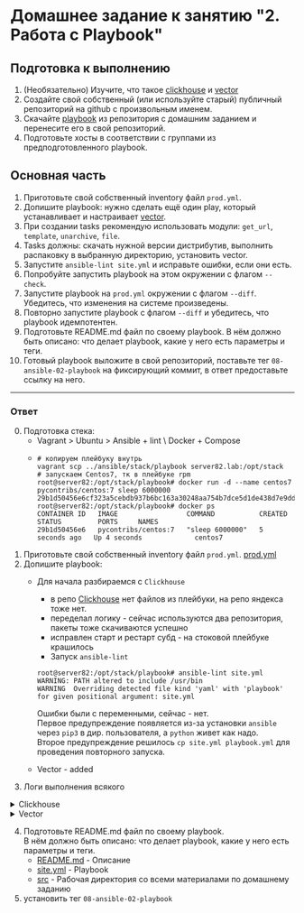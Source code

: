 # Домашнее задание к занятию "2. Работа с Playbook"

## Подготовка к выполнению

1. (Необязательно) Изучите, что такое [clickhouse](https://www.youtube.com/watch?v=fjTNS2zkeBs) и [vector](https://www.youtube.com/watch?v=CgEhyffisLY)
2. Создайте свой собственный (или используйте старый) публичный репозиторий на github с произвольным именем.
3. Скачайте [playbook](./playbook/) из репозитория с домашним заданием и перенесите его в свой репозиторий.
4. Подготовьте хосты в соответствии с группами из предподготовленного playbook.

## Основная часть

1. Приготовьте свой собственный inventory файл `prod.yml`.
2. Допишите playbook: нужно сделать ещё один play, который устанавливает и настраивает [vector](https://vector.dev).
3. При создании tasks рекомендую использовать модули: `get_url`, `template`, `unarchive`, `file`.
4. Tasks должны: скачать нужной версии дистрибутив, выполнить распаковку в выбранную директорию, установить vector.
5. Запустите `ansible-lint site.yml` и исправьте ошибки, если они есть.
6. Попробуйте запустить playbook на этом окружении с флагом `--check`.
7. Запустите playbook на `prod.yml` окружении с флагом `--diff`. Убедитесь, что изменения на системе произведены.
8. Повторно запустите playbook с флагом `--diff` и убедитесь, что playbook идемпотентен.
9. Подготовьте README.md файл по своему playbook. В нём должно быть описано: что делает playbook, какие у него есть параметры и теги.
10. Готовый playbook выложите в свой репозиторий, поставьте тег `08-ansible-02-playbook` на фиксирующий коммит, в ответ предоставьте ссылку на него.

---
### Ответ

0. Подготовка стека:
   - Vagrant > Ubuntu > Ansible + lint \ Docker + Compose
   - ```shell
     # копируем плейбуку внутрь
     vagrant scp ../ansible/stack/playbook server82.lab:/opt/stack
     # запускаем Centos7, тк в плейбуке rpm
     root@server82:/opt/stack/playbook# docker run -d --name centos7 pycontribs/centos:7 sleep 6000000
     29b1d50456e6cf323a5cebdb937b6bc163a30248aa754b7dce5d1de438d7e9dd
     root@server82:/opt/stack/playbook# docker ps
     CONTAINER ID   IMAGE                 COMMAND           CREATED         STATUS         PORTS     NAMES
     29b1d50456e6   pycontribs/centos:7   "sleep 6000000"   5 seconds ago   Up 4 seconds             centos7
      ```
1. Приготовьте свой собственный inventory файл `prod.yml`. [prod.yml](src%2Fansible%2Fstack%2Fplaybook%2Finventory%2Fprod.yml)
2. Допишите playbook: 
   - Для начала разбираемся с `Clickhouse`
     - в репо [Clickhouse](https://packages.clickhouse.com/rpm/stable/) нет файлов из плейбуки, на репо яндекса тоже нет.
     + переделал логику - сейчас используются два репозитория, пакеты тоже скачиваются успешно
     + исправлен старт и рестарт субд - на стоковой плейбуке крашилось
     + Запуск `ansible-lint`
     ```shell
     root@server82:/opt/stack/playbook# ansible-lint site.yml
     WARNING: PATH altered to include /usr/bin
     WARNING  Overriding detected file kind 'yaml' with 'playbook' for given positional argument: site.yml
     ```
     Ошибки были с переменными, сейчас - нет. \
     Первое предупреждение появляется из-за установки `ansible` через `pip3` в дир. пользователя, a `python` живет как надо. \
     Второе предупреждение решилось `cp site.yml playbook.yml` для проведения повторного запуска.

   - Vector - added
3. Логи выполнения всякого
 <details><summary>Clickhouse</summary>

```shell
root@server82:/opt/stack/playbook# ansible-playbook -i inventory/prod.yml site.yml --check

PLAY [Install Clickhouse] ******************************************************************************************************************************************

TASK [Gathering Facts] *********************************************************************************************************************************************
ok: [centos7]

TASK [Get clickhouse distrib noarch Get clickhouse distrib noarch  from https://packages.clickhouse.com/rpm/stable/] ***********************************************
ok: [centos7] => (item=clickhouse-client)
ok: [centos7] => (item=clickhouse-server)

TASK [Get clickhouse distrib from https://packages.clickhouse.com/rpm/stable/] *************************************************************************************
ok: [centos7] => (item=clickhouse-common-static)

TASK [Install clickhouse packages] *********************************************************************************************************************************
ok: [centos7]

TASK [Start clickhouse service] ************************************************************************************************************************************
changed: [centos7]

TASK [Create database] *********************************************************************************************************************************************
skipping: [centos7]

PLAY RECAP *********************************************************************************************************************************************************
centos7                    : ok=5    changed=1    unreachable=0    failed=0    skipped=1    rescued=0    ignored=0   
```

```shell
root@server82:/opt/stack/playbook# ansible-playbook -i inventory/prod.yml site.yml --diff

PLAY [Install Clickhouse] ******************************************************************************************************************************************

TASK [Gathering Facts] *********************************************************************************************************************************************
ok: [centos7]

TASK [Get clickhouse distrib noarch Get clickhouse distrib noarch  from https://packages.clickhouse.com/rpm/stable/] ***********************************************
ok: [centos7] => (item=clickhouse-client)
ok: [centos7] => (item=clickhouse-server)

TASK [Get clickhouse distrib from https://packages.clickhouse.com/rpm/stable/] *************************************************************************************
ok: [centos7] => (item=clickhouse-common-static)

TASK [Install clickhouse packages] *********************************************************************************************************************************
ok: [centos7]

TASK [Start clickhouse service] ************************************************************************************************************************************
changed: [centos7]

TASK [Create database] *********************************************************************************************************************************************
ok: [centos7]

PLAY RECAP *********************************************************************************************************************************************************
centos7                    : ok=6    changed=1    unreachable=0    failed=0    skipped=0    rescued=0    ignored=0   
```

```shell
root@server82:/opt/stack/playbook# ansible-playbook -i inventory/prod.yml site.yml

PLAY [Install Clickhouse] ******************************************************************************************************************************************

TASK [Gathering Facts] *********************************************************************************************************************************************
ok: [centos7]

TASK [Get clickhouse distrib noarch Get clickhouse distrib noarch  from https://packages.clickhouse.com/rpm/stable/] ***********************************************
changed: [centos7] => (item=clickhouse-client)
changed: [centos7] => (item=clickhouse-server)

TASK [Get clickhouse distrib from https://packages.clickhouse.com/rpm/stable/] *************************************************************************************
changed: [centos7] => (item=clickhouse-common-static)

TASK [Install clickhouse packages] *********************************************************************************************************************************
changed: [centos7]

TASK [Start clickhouse service] ************************************************************************************************************************************
changed: [centos7]

TASK [Create database] *********************************************************************************************************************************************
changed: [centos7]

RUNNING HANDLER [Start clickhouse service] *************************************************************************************************************************
changed: [centos7]

PLAY RECAP *********************************************************************************************************************************************************
centos7                    : ok=7    changed=6    unreachable=0    failed=0    skipped=0    rescued=0    ignored=0   
```
</details>
<details><summary>Vector</summary>

```shell
vagrant@server82:/opt/stack/playbook$ ansible-playbook -i inventory/prod.yml site.yml

PLAY [Install Clickhouse] ******************************************************************************************************************************************

TASK [Gathering Facts] *********************************************************************************************************************************************
ok: [centos7]

TASK [Get clickhouse distrib noarch Get clickhouse distrib noarch  from https://packages.clickhouse.com/rpm/stable/] ***********************************************
ok: [centos7] => (item=clickhouse-client)
ok: [centos7] => (item=clickhouse-server)

TASK [Get clickhouse distrib from https://packages.clickhouse.com/rpm/stable/] *************************************************************************************
ok: [centos7] => (item=clickhouse-common-static)

TASK [Install clickhouse packages] *********************************************************************************************************************************
ok: [centos7]

TASK [Start clickhouse service] ************************************************************************************************************************************
ok: [centos7]

TASK [Create database] *********************************************************************************************************************************************
ok: [centos7]

PLAY [Install Vector] **********************************************************************************************************************************************

TASK [Gathering Facts] *********************************************************************************************************************************************
ok: [ubuntu]

TASK [Create directrory for vector "/opt/vector"] ******************************************************************************************************************
ok: [ubuntu]

TASK [Download Vector] *********************************************************************************************************************************************
ok: [ubuntu]

TASK [Extract vector in the installation directory] ****************************************************************************************************************
ok: [ubuntu]

PLAY RECAP *********************************************************************************************************************************************************
centos7                    : ok=7    changed=0    unreachable=0    failed=0    skipped=0    rescued=0    ignored=0   
ubuntu                     : ok=4    changed=0    unreachable=0    failed=0    skipped=0    rescued=0    ignored=0   
```
</details>

4. Подготовьте README.md файл по своему playbook. <br>
В нём должно быть описано: что делает playbook, какие у него есть параметры и теги.
   - [README.md](src%2Fansible%2Fstack%2Fplaybook%2FREADME.md) - Описание
   - [site.yml](src%2Fansible%2Fstack%2Fplaybook%2Fsite.yml) - Playbook
   - [src](src) - Рабочая директория со всеми материалами по домашнему заданию
5. установить тег `08-ansible-02-playbook`
